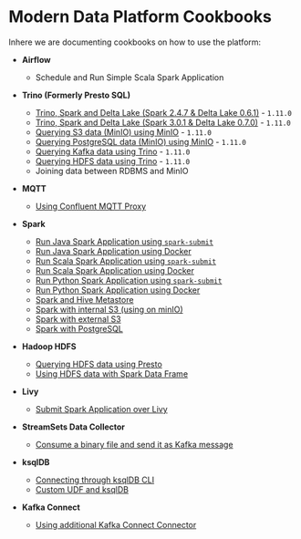 # Modern Data Platform Cookbooks

Inhere we are documenting cookbooks on how to use the platform:

 * **Airflow**
   * Schedule and Run Simple Scala Spark Application

 * **Trino (Formerly Presto SQL)**
   * [Trino, Spark and Delta Lake (Spark 2.4.7 & Delta Lake 0.6.1)](./recipes/delta-lake-and-trino-spark2.4/) - `1.11.0`
   * [Trino, Spark and Delta Lake (Spark 3.0.1 & Delta Lake 0.7.0)](./recipes/delta-lake-and-trino-spark3.0/) - `1.11.0`
   * [Querying S3 data (MinIO) using MinIO](./recipes/querying-minio-with-trino/) - `1.11.0`
   * [Querying PostgreSQL data (MinIO) using MinIO](./recipes/querying-postgresql-with-trino/) - `1.11.0`
   * [Querying Kafka data using Trino](./recipes/querying-kafka-with-trino/) - `1.11.0` 
   * [Querying HDFS data using Trino](./recipes/querying-hdfs-with-presto/) - `1.11.0`
   * Joining data between RDBMS and MinIO

 * **MQTT**
   * [Using Confluent MQTT Proxy](./recipes/using-mqtt-proxy/)

 * **Spark**
   * [Run Java Spark Application using `spark-submit`](./recipes/run-spark-simple-app-java-submit)
   * [Run Java Spark Application using Docker](./recipes/run-spark-simple-app-java-docker)
   * [Run Scala Spark Application using `spark-submit`](./recipes/run-spark-simple-app-scala-submit)
   * [Run Scala Spark Application using Docker](./recipes/run-spark-simple-app-scala-docker)
   * [Run Python Spark Application using `spark-submit`](./recipes/run-spark-simple-app-python-submit)
   * [Run Python Spark Application using Docker](./recipes/run-spark-simple-app-python-docker)   
   * [Spark and Hive Metastore](./recipes/spark-and-hive-metastore/)
   * [Spark with internal S3 (using on minIO)](./recipes/spark-with-internal-s3)
   * [Spark with external S3](./recipes/spark-with-extern-s3)
   * [Spark with PostgreSQL](./recipes/spark-with-postgresql)

 * **Hadoop HDFS**
   * [Querying HDFS data using Presto](./recipes/querying-hdfs-with-presto/)
   * [Using HDFS data with Spark Data Frame](./recipes/using-hdfs-with-spark/)
 
 * **Livy**
   * [Submit Spark Application over Livy](./recipes/run-spark-simple-app-scala-livy)

 * **StreamSets Data Collector**
   * [Consume a binary file and send it as Kafka message](./recipes/streamsets-binary-file-to-kafka) 

 * **ksqlDB**
   * [Connecting through ksqlDB CLI](./recipes/connecting-through-ksqldb-cli)    
   * [Custom UDF and ksqlDB](./recipes/custom-udf-and-ksqldb)    

 * **Kafka Connect**
   * [Using additional Kafka Connect Connector](./recipes/using-additional-kafka-connect-connector)    
